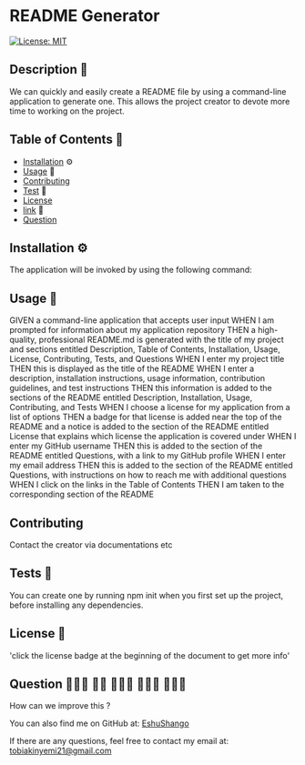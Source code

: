 
# README Generator


[![License: MIT](https://img.shields.io/badge/License-MIT-yellow.svg)](https://opensource.org/licenses/MIT)

## Description 🔎
We can quickly and easily create a README file by using a command-line application to generate one. This allows the project creator to devote more time to working on the project.

## Table of Contents 📖
- [Installation](#installation) ⚙️
- [Usage](#usage) 🔑
- [Contributing](#contributing)
- [Test](#tests) 🧪
- [License](#license-📝)
- [link](#license) 📝
- [Question](#question)

## Installation ⚙️
The application will be invoked by using the following command:

## Usage 🔑
GIVEN a command-line application that accepts user input WHEN I am prompted for information about my application repository THEN a high-quality, professional README.md is generated with the title of my project and sections entitled Description, Table of Contents, Installation, Usage, License, Contributing, Tests, and Questions WHEN I enter my project title THEN this is displayed as the title of the README WHEN I enter a description, installation instructions, usage information, contribution guidelines, and test instructions THEN this information is added to the sections of the README entitled Description, Installation, Usage, Contributing, and Tests WHEN I choose a license for my application from a list of options THEN a badge for that license is added near the top of the README and a notice is added to the section of the README entitled License that explains which license the application is covered under WHEN I enter my GitHub username THEN this is added to the section of the README entitled Questions, with a link to my GitHub profile WHEN I enter my email address THEN this is added to the section of the README entitled Questions, with instructions on how to reach me with additional questions WHEN I click on the links in the Table of Contents THEN I am taken to the corresponding section of the README 

## Contributing
Contact the creator via documentations etc

## Tests 🧪
You can create one by running npm init when you first set up the project, before installing any dependencies.

## License 📝
'click the license badge at the beginning of the document to get more info'


## Question 🙋🏾‍♂️ 🙋🏼 🙋🏻‍♀️ 🙋🏿‍♀️ 🙋🏼‍♂️
How can we improve this ?

You can also find me on GitHub at: [EshuShango](https://www.github.com/EshuShango)

If there are any questions, feel free to contact my email at: tobiakinyemi21@gmail.com

